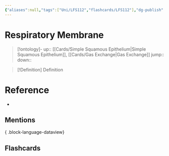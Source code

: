 ```yaml
---
{"aliases":null,"tags":["Uni/LFS112","flashcards/LFS112"],"dg-publish":true,"permalink":"/cards/respiratory-membrane/","dgPassFrontmatter":true}
---
```


# Respiratory Membrane

> [!ontology]-
> up:: [[Cards/Simple Squamous Epithelium\|Simple Squamous Epithelium]], [[Cards/Gas Exchange\|Gas Exchange]]
> jump:: 
> down:: 

> [!Definition] Definition

# Reference

- 

## Mentions


{ .block-language-dataview}

## Flashcards